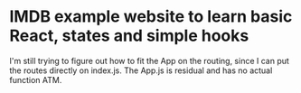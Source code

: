 # IMDB example website to learn basic React, states and simple hooks

I'm still trying to figure out how to fit the App on the routing, since I can put the routes directly on index.js. The App.js is residual and has no actual function ATM.
